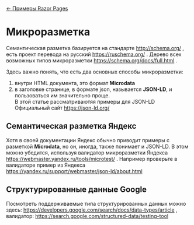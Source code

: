 [← Примеры Razor Pages](/README.md)  

# Микроразметка
Семантическая разметка базируется на стандарте http://schema.org/ , есть проект перевода на русский https://ruschema.org/ . Дерево всех возможных типов микроразметки https://schema.org/docs/full.html .  

Здесь важно понять, что есть два основных способы микроразметки:  
  1. внутри HTML документа, это формат  **Microdata**  
  2. в заголовке странице, в формате json, называется **JSON-LD**, и пользоваться им значительно проще.  
В этой статье рассматриваютяя примеры для JSON-LD  
Официальный сайт https://json-ld.org/  

## Семантическая разметка Яндекс   
Хотя в своей документации Яндекс обычно приводит примеры с разметкой **Microdata**, но он, иногда, также понимает и JSON-LD. В этом можно убедится, используя валидатор микроразметки Яндекса https://webmaster.yandex.ru/tools/microtest/ . Например проверьте в валидаторе пример из Яндекса https://yandex.ru/support/webmaster/json-ld/about.html 

## Структурированные данные Google  
Посмотреть поддерживаемые типа структурированных данных можно здесь: https://developers.google.com/search/docs/data-types/article , валидатор: https://search.google.com/structured-data/testing-tool  
